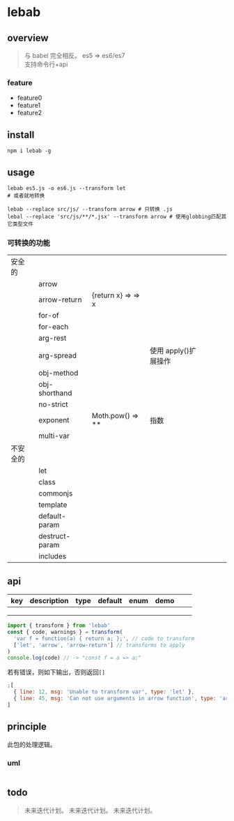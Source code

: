 # lebab

## overview

> 与 babel 完全相反。
> es5 => es6/es7  
> 支持命令行+api

### feature

- feature0
- feature1
- feature2

## install

`npm i lebab -g`

## usage

```shell
lebab es5.js -o es6.js --transform let
# 或者就地转换

lebab --replace src/js/ --transform arrow # 只转换 .js
lebal --replace 'src/js/**/*.jsx' --transform arrow # 使用globbing匹配其它类型文件
```

### 可转换的功能

|          |                |                    |                      |     |     |     |
| -------- | -------------- | ------------------ | -------------------- | --- | --- | --- |
| 安全的   |                |                    |                      |     |     |     |
|          | arrow          |                    |                      |     |     |     |
|          | arrow-return   | {return x} => => x |                      |     |     |     |
|          | for-of         |                    |                      |     |     |     |
|          | for-each       |                    |                      |     |     |     |
|          | arg-rest       |                    |                      |     |     |     |
|          | arg-spread     |                    | 使用 apply()扩展操作 |     |     |     |
|          | obj-method     |                    |                      |     |     |     |
|          | obj-shorthand  |                    |                      |     |     |     |
|          | no-strict      |                    |                      |     |     |     |
|          | exponent       | Moth.pow() => \*\* | 指数                 |     |     |     |
|          | multi-var      |                    |                      |     |     |     |
| 不安全的 |                |                    |                      |     |     |     |
|          | let            |                    |                      |     |     |     |
|          | class          |                    |                      |     |     |     |
|          | commonjs       |                    |                      |     |     |     |
|          | template       |                    |                      |     |     |     |
|          | default-param  |                    |                      |     |     |     |
|          | destruct-param |                    |                      |     |     |     |
|          | includes       |                    |                      |     |     |     |

## api

<!-- prettier-ignore-start -->
|key|description|type|default|enum|demo|||
|-|-|-|-|-|-|-|-|
|||||||||
|||||||||
|||||||||
<!-- prettier-ignore-end -->

```js
import { transform } from 'lebab'
const { code, warnings } = transform(
  'var f = function(a) { return a; };', // code to transform
  ['let', 'arrow', 'arrow-return'] // transforms to apply
)
console.log(code) // -> "const f = a => a;"
```

若有错误，则如下输出，否则返回`[]`

```js
;[
  { line: 12, msg: 'Unable to transform var', type: 'let' },
  { line: 45, msg: 'Can not use arguments in arrow function', type: 'arrow' },
]
```

## principle

此包的处理逻辑。

### uml

```

```

## todo

> 未来迭代计划。
> 未来迭代计划。
> 未来迭代计划。
